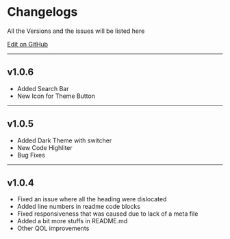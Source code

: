 # Changelogs
All the Versions and the issues will be listed here

[Edit on GitHub](https://github.com/zyrouge/jsdoc-skyceil/blob/master/changelogs.md)

---

## v1.0.6
* Added Search Bar
* New Icon for Theme Button

---

## v1.0.5
* Added Dark Theme with switcher
* New Code Highliter
* Bug Fixes

---

## v1.0.4
* Fixed an issue where all the heading were dislocated
* Added line numbers in readme code blocks
* Fixed responsiveness that was caused due to lack of a meta file
* Added a bit more stuffs in README.md
* Other QOL improvements
